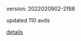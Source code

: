 version: 2022020902-2f88

updated 110 avds

[details](https://github.com/0x74f917491bfa7ebfa379/ali_avd_db/blob/master/change_log/2022/02/09/02/2f88.txt)